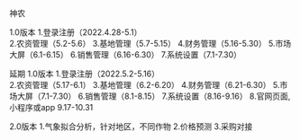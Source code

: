 ﻿神农

1.0版本
1.登录注册（2022.4.28-5.1）      
2.农资管理（5.2-5.6）
3.基地管理（5.7-5.15）
4.财务管理（5.16-5.30）
5.市场大屏（6.1-6.15）
6.销售管理（6.16-6.30）
7.系统设置（7.1-7.30）

延期
1.0版本
1.登录注册（2022.5.2-5.16）      
2.农资管理（5.17-6.1）
3.基地管理（6.2-6.20）
4.财务管理（6.21-6.30）
5.市场大屏（7.1-7.30）
6.销售管理（8.1-8.15）
7.系统设置（8.16-9.16）
8.官网页面,小程序或app  9.17-10.31

2.0版本
1.气象拟合分析，针对地区，不同作物
2.价格预测
3.采购对接
